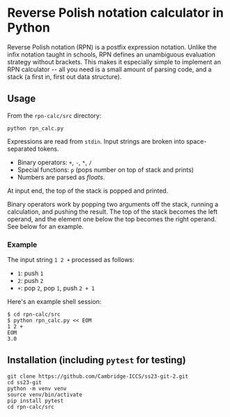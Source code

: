 # Reverse Polish notation calculator in Python
Reverse Polish notation (RPN) is a postfix expression notation. Unlike the infix
notation taught in schools, RPN defines an unambiguous evaluation strategy
without brackets. This makes it especially simple to implement an RPN calculator
-- all you need is a small amount of parsing code, and a stack (a first in,
first out data structure).

## Usage
From the `rpn-calc/src` directory:

```
python rpn_calc.py
```

Expressions are read from `stdin`. Input strings are broken into space-separated
tokens.

  * Binary operators: `+`, `-`, `*`, `/`
  * Special functions: `p` (pops number on top of stack and prints)
  * Numbers are parsed as *floats*.

At input end, the top of the stack is popped and printed.

Binary operators work by popping two arguments off the stack, running a
calculation, and pushing the result. The top of the stack becomes the left
operand, and the element one below the top becomes the right operand. See below
for an example.

### Example
The input string `1 2 +` processed as follows:

  * `1`: push `1`
  * `2`: push `2`
  * `+`: pop `2`, pop `1`, push `2 + 1`

Here's an example shell session:

```
$ cd rpn-calc/src
$ python rpn_calc.py << EOM
1 2 +
EOM
3.0
```

## Installation (including `pytest` for testing)
```
git clone https://github.com/Cambridge-ICCS/ss23-git-2.git
cd ss23-git
python -m venv venv
source venv/bin/activate
pip install pytest
cd rpn-calc/src
```

